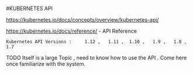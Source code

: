 #KUBERNETES API

https://kubernetes.io/docs/concepts/overview/kubernetes-api/

https://kubernetes.io/docs/reference/  - API Reference 

    Kubernetes API Versions :     1.12 ,   1.11 ,  1.10 ,   1.9 ,   1.8 ,    1.7
    
TODO Itself is a  large Topic , need to know how to use the API .
Come here once familiarize with the system.
